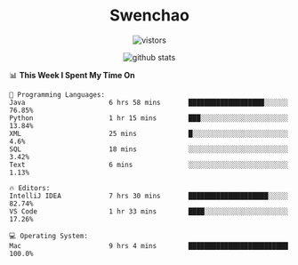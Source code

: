 <h1 align="center">Swenchao</h3>

<p align="center">
  <img src="https://visitor-badge.glitch.me/badge?page_id=Swenchao" alt="vistors" />
</p>

<p align="center">
  <img src="https://github-readme-stats.vercel.app/api?username=Swenchao&count_private=true&show_icons=true&theme=vue-dark&hide_title=true" alt="github stats" />
</p>

<!--START_SECTION:waka-->
📊 **This Week I Spent My Time On** 

```text
💬 Programming Languages: 
Java                     6 hrs 58 mins       ███████████████████░░░░░░   76.85% 
Python                   1 hr 15 mins        ███░░░░░░░░░░░░░░░░░░░░░░   13.84% 
XML                      25 mins             █░░░░░░░░░░░░░░░░░░░░░░░░   4.6% 
SQL                      18 mins             ░░░░░░░░░░░░░░░░░░░░░░░░░   3.42% 
Text                     6 mins              ░░░░░░░░░░░░░░░░░░░░░░░░░   1.13%

🔥 Editors: 
IntelliJ IDEA            7 hrs 30 mins       ████████████████████░░░░░   82.74% 
VS Code                  1 hr 33 mins        ████░░░░░░░░░░░░░░░░░░░░░   17.26%

💻 Operating System: 
Mac                      9 hrs 4 mins        █████████████████████████   100.0%

```


<!--END_SECTION:waka-->
